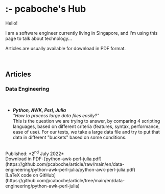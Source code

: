 # :- pcaboche's Hub

Hello!

I am a software engineer currently living in Singapore, and I'm using this page to talk about technology...

Articles are usually available for download in PDF format.

<br>

## Articles


### Data Engineering
<br>

- ***Python, AWK, Perl, Julia***  <br>
*"How to process large data files easily?"* 
<br> This is the question we are trying to answer, by comparing 4 scripting languages, based on different criteria (features, syntax, performance, ease of use).
For our tests, we take a large data file and try to put that data in different "buckets" based on some conditions.<br>
<br>
Published: *2<sup>nd</sup> July 2022* <br>
Download in PDF: [python-awk-perl-julia.pdf](https://github.com/pcaboche/article/raw/main/en/data-engineering/python-awk-perl-julia/python-awk-perl-julia.pdf) <br>
[LaTeX code on GitHub](https://github.com/pcaboche/article/tree/main/en/data-engineering/python-awk-perl-julia) <br>
<br>



